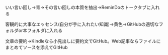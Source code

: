 いい言い回し→青→その言い回しの本質を抽出→ReminDoのトークタブに入れる

客観的に大事なエッセンス(自分が手に入れたい知識)→黄色→GitHubの適切なフォルダor本フォルダに入れる

文章の要約→Kindleなら小見出しに要約文でGitHub。Web記事ならファイルにまとめてソースを添えてGitHub

